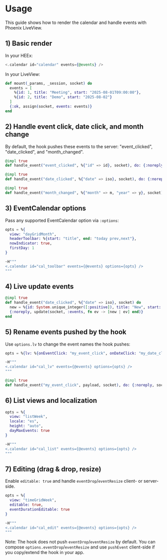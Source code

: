 # Usage

This guide shows how to render the calendar and handle events with Phoenix LiveView.

## 1) Basic render

In your HEEx:

```elixir
<.calendar id="calendar" events={@events} />
```

In your LiveView:

```elixir
def mount(_params, _session, socket) do
  events = [
    %{id: 1, title: "Meeting", start: "2025-08-01T09:00:00"},
    %{id: 2, title: "Demo", start: "2025-08-02"}
  ]
  {:ok, assign(socket, events: events)}
end
```

## 2) Handle event click, date click, and month change

By default, the hook pushes these events to the server: "event_clicked", "date_clicked", and "month_changed".

```elixir
@impl true
def handle_event("event_clicked", %{"id" => id}, socket), do: {:noreply, socket}

@impl true
def handle_event("date_clicked", %{"date" => iso}, socket), do: {:noreply, socket}

@impl true
def handle_event("month_changed", %{"month" => m, "year" => y}, socket), do: {:noreply, socket}
```

## 3) EventCalendar options

Pass any supported EventCalendar option via `:options`:

```elixir
opts = %{
  view: "dayGridMonth",
  headerToolbar: %{start: "title", end: "today prev,next"},
  nowIndicator: true,
  firstDay: 1
}

~H"""
<.calendar id="cal_toolbar" events={@events} options={opts} />
"""
```

## 4) Live update events

```elixir
@impl true
def handle_event("date_clicked", %{"date" => iso}, socket) do
  new = %{id: System.unique_integer([:positive]), title: "New", start: iso}
  {:noreply, update(socket, :events, fn ev -> [new | ev] end)}
end
```

## 5) Rename events pushed by the hook

Use `options.lv` to change the event names the hook pushes:

```elixir
opts = %{lv: %{onEventClick: "my_event_click", onDateClick: "my_date_click", onMonthChange: "my_month"}}

~H"""
<.calendar id="cal_lv" events={@events} options={opts} />
"""

@impl true
def handle_event("my_event_click", payload, socket), do: {:noreply, socket}
```

## 6) List views and localization

```elixir
opts = %{
  view: "listWeek",
  locale: "es",
  height: "auto",
  dayMaxEvents: true
}

~H"""
<.calendar id="cal_list" events={@events} options={opts} />
"""
```

## 7) Editing (drag & drop, resize)

Enable `editable: true` and handle `eventDrop`/`eventResize` client- or server-side.

```elixir
opts = %{
  view: "timeGridWeek",
  editable: true,
  eventDurationEditable: true
}

~H"""
<.calendar id="cal_edit" events={@events} options={opts} />
"""
```

Note: The hook does not push `eventDrop`/`eventResize` by default. You can compose `options.eventDrop`/`eventResize` and use `pushEvent` client-side if you copy/extend the hook in your app.

